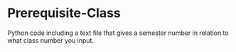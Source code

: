 # Prerequisite-Class
Python code including a text file that gives a semester number in relation to what class number you input.
